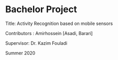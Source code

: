 # Bachelor Project

Title: Activity Recognition based on mobile sensors

Contributors : Amirhossein [Asadi, Barari]

Supervisor: Dr. Kazim Fouladi

Summer 2020
